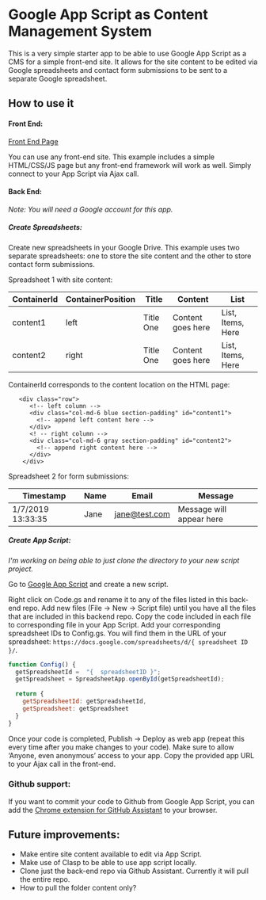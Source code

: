 # Google App Script as Content Management System

This is a very simple starter app to be able to use Google App Script as a CMS for a simple front-end site. It allows for the site content to be edited via Google spreadsheets and contact form submissions to be sent to a separate Google spreadsheet. 

## How to use it

#### Front End:

[Front End Page](https://google-app-script-as-cms.netlify.com/)

You can use any front-end site. This example includes a simple HTML/CSS/JS page but any front-end framework will work as well. Simply connect to your App Script via Ajax call. 

#### Back End:

*Note: You will need a Google account for this app.*

##### Create Spreadsheets:
Create new spreadsheets in your Google Drive. This example uses two separate spreadsheets: one to store the site content and the other to store contact form submissions. 

Spreadsheet 1 with site content:

ContainerId | ContainerPosition | Title | Content | List 
 --- | --- | --- | --- | --- 
content1 | left | Title One | Content goes here | List, Items, Here
content2 | right | Title One | Content goes here | List, Items, Here

ContainerId corresponds to the content location on the HTML page:
```
   <div class="row">
      <!-- left column -->
      <div class="col-md-6 blue section-padding" id="content1">
        <!-- append left content here -->
      </div>
      <! -- right column -->
      <div class="col-md-6 gray section-padding" id="content2">
        <!-- append right content here -->
      </div>
    </div>
```

Spreadsheet 2 for form submissions:

Timestamp | Name | Email | Message 
--- | --- | --- | --- 
 1/7/2019 13:33:35 | Jane | jane@test.com | Message will appear here
 
##### Create App Script:
*I'm working on being able to just clone the directory to your new script project.*

Go to [Google App Script](https://script.google.com) and create a new script.

Right click on Code.gs and rename it to any of the files listed in this back-end repo. Add new files (File -> New -> Script file) until you have all the files that are included in this backend repo. Copy the code included in each file to corresponding file in your App Script. Add your corresponding spreadsheet IDs to Config.gs. You will find them in the URL of your spreadsheet: `https://docs.google.com/spreadsheets/d/{ spreadsheet ID }/`. 

```javascript
function Config() {
  getSpreadsheetId =  "{  spreadsheetID }";
  getSpreadsheet = SpreadsheetApp.openById(getSpreadsheetId);
  
  return {
    getSpreadsheetId: getSpreadsheetId,
    getSpreadsheet: getSpreadsheet
  }
}
``` 

Once your code is completed, Publish -> Deploy as web app (repeat this every time after you make changes to your code). Make sure to allow ‘Anyone, even anonymous’ access to your app. Copy the provided app URL to your Ajax call in the front-end. 

### Github support:

If you want to commit your code to Github from Google App Script, you can add the [Chrome extension for GitHub Assistant](https://chrome.google.com/webstore/detail/google-apps-script-github/lfjcgcmkmjjlieihflfhjopckgpelofo?hl=en) to your browser. 


## Future improvements:

- Make entire site content available to edit via App Script.
- Make use of Clasp to be able to use app script locally.
- Clone just the back-end repo via Github Assistant. Currently it will pull the entire repo.
- How to pull the folder content only?


